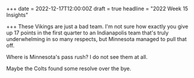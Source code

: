 +++
date = 2022-12-17T12:00:00Z
draft = true
headline = "2022 Week 15 Insights"

+++
These Vikings are just a bad team. I'm not sure how exactly you give up 17 points in the first quarter to an Indianapolis team that's truly underwhelming in so many respects, but Minnesota managed to pull that off. 

Where is Minnesota's pass rush? I do not see them at all.

Maybe the Colts found some resolve over the bye.